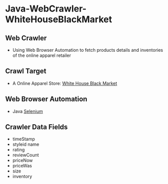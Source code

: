 # Java-WebCrawler-WhiteHouseBlackMarket

## Web Crawler
- Using Web Browser Automation to fetch products details and inventories of the online apparel retailer

## Crawl Target
- A Online Apparel Store: [White House Black Market](http://www.whitehouseblackmarket.com/store/) 

## Web Browser Automation
- Java [Selenium](http://www.seleniumhq.org/) 

## Crawler Data Fields
- timeStamp
- styleid	name
- rating	
- reviewCount	
- priceNow	
- priceWas	
- size	
- inventory
   
    


